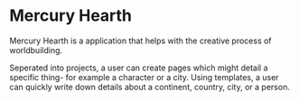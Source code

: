 # Mercury Hearth

Mercury Hearth is a application that helps with the creative process of worldbuilding.

Seperated into projects, a user can create pages which might detail a specific thing- for example a character or a city. Using templates, a user can quickly write down details about a continent, country, city, or a person.


